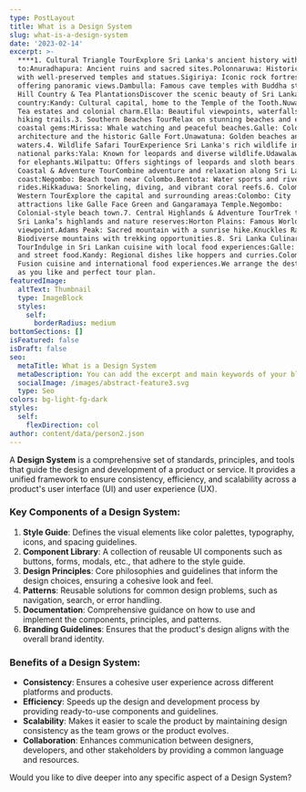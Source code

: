 ```yaml
---
type: PostLayout
title: What is a Design System
slug: what-is-a-design-system
date: '2023-02-14'
excerpt: >-
  ****1. Cultural Triangle TourExplore Sri Lanka's ancient history with visits
  to:Anuradhapura: Ancient ruins and sacred sites.Polonnaruwa: Historical city
  with well-preserved temples and statues.Sigiriya: Iconic rock fortress
  offering panoramic views.Dambulla: Famous cave temples with Buddha statues.2.
  Hill Country & Tea PlantationsDiscover the scenic beauty of Sri Lanka's hill
  country:Kandy: Cultural capital, home to the Temple of the Tooth.Nuwara Eliya:
  Tea estates and colonial charm.Ella: Beautiful viewpoints, waterfalls, and
  hiking trails.3. Southern Beaches TourRelax on stunning beaches and explore
  coastal gems:Mirissa: Whale watching and peaceful beaches.Galle: Colonial
  architecture and the historic Galle Fort.Unawatuna: Golden beaches and clear
  waters.4. Wildlife Safari TourExperience Sri Lanka's rich wildlife in top
  national parks:Yala: Known for leopards and diverse wildlife.Udawalawe: Famous
  for elephants.Wilpattu: Offers sightings of leopards and sloth bears.5.
  Coastal & Adventure TourCombine adventure and relaxation along Sri Lanka’s
  coast:Negombo: Beach town near Colombo.Bentota: Water sports and river boat
  rides.Hikkaduwa: Snorkeling, diving, and vibrant coral reefs.6. Colombo &
  Western TourExplore the capital and surrounding areas:Colombo: City
  attractions like Galle Face Green and Gangaramaya Temple.Negombo:
  Colonial-style beach town.7. Central Highlands & Adventure TourTrek through
  Sri Lanka’s highlands and nature reserves:Horton Plains: Famous World’s End
  viewpoint.Adams Peak: Sacred mountain with a sunrise hike.Knuckles Range:
  Biodiverse mountains with trekking opportunities.8. Sri Lanka Culinary
  TourIndulge in Sri Lankan cuisine with local food experiences:Galle: Seafood
  and street food.Kandy: Regional dishes like hoppers and curries.Colombo:
  Fusion cuisine and international food experiences.We arrange the destination
  as you like and perfect tour plan.
featuredImage:
  altText: Thumbnail
  type: ImageBlock
  styles:
    self:
      borderRadius: medium
bottomSections: []
isFeatured: false
isDraft: false
seo:
  metaTitle: What is a Design System
  metaDescription: You can add the excerpt and main keywords of your blog post here.
  socialImage: /images/abstract-feature3.svg
  type: Seo
colors: bg-light-fg-dark
styles:
  self:
    flexDirection: col
author: content/data/person2.json
---
```


A **Design System** is a comprehensive set of standards, principles, and tools that guide the design and development of a product or service. It provides a unified framework to ensure consistency, efficiency, and scalability across a product's user interface (UI) and user experience (UX).

### Key Components of a Design System:

1. **Style Guide**: Defines the visual elements like color palettes, typography, icons, and spacing guidelines.
2. **Component Library**: A collection of reusable UI components such as buttons, forms, modals, etc., that adhere to the style guide.
3. **Design Principles**: Core philosophies and guidelines that inform the design choices, ensuring a cohesive look and feel.
4. **Patterns**: Reusable solutions for common design problems, such as navigation, search, or error handling.
5. **Documentation**: Comprehensive guidance on how to use and implement the components, principles, and patterns.
6. **Branding Guidelines**: Ensures that the product's design aligns with the overall brand identity.

### Benefits of a Design System:

- **Consistency**: Ensures a cohesive user experience across different platforms and products.
- **Efficiency**: Speeds up the design and development process by providing ready-to-use components and guidelines.
- **Scalability**: Makes it easier to scale the product by maintaining design consistency as the team grows or the product evolves.
- **Collaboration**: Enhances communication between designers, developers, and other stakeholders by providing a common language and resources.

Would you like to dive deeper into any specific aspect of a Design System?
